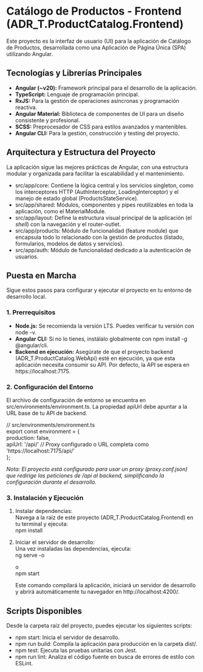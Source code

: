 # **Catálogo de Productos \- Frontend (ADR\_T.ProductCatalog.Frontend)**

Este proyecto es la interfaz de usuario (UI) para la aplicación de Catálogo de Productos, desarrollada como una Aplicación de Página Única (SPA) utilizando Angular.

## **Tecnologías y Librerías Principales**

* **Angular (\~v20):** Framework principal para el desarrollo de la aplicación.  
* **TypeScript:** Lenguaje de programación principal.  
* **RxJS:** Para la gestión de operaciones asíncronas y programación reactiva.  
* **Angular Material:** Biblioteca de componentes de UI para un diseño consistente y profesional.  
* **SCSS:** Preprocesador de CSS para estilos avanzados y mantenibles.  
* **Angular CLI:** Para la gestión, construcción y testing del proyecto.

## **Arquitectura y Estructura del Proyecto**

La aplicación sigue las mejores prácticas de Angular, con una estructura modular y organizada para facilitar la escalabilidad y el mantenimiento.

* src/app/core: Contiene la lógica central y los servicios singleton, como los interceptores HTTP (AuthInterceptor, LoadingInterceptor) y el manejo de estado global (ProductsStateService).  
* src/app/shared: Módulos, componentes y pipes reutilizables en toda la aplicación, como el MaterialModule.  
* src/app/layout: Define la estructura visual principal de la aplicación (el *shell*) con la navegación y el router-outlet.  
* src/app/products: Módulo de funcionalidad (feature module) que encapsula todo lo relacionado con la gestión de productos (listado, formularios, modelos de datos y servicios).  
* src/app/auth: Módulo de funcionalidad dedicado a la autenticación de usuarios.

## **Puesta en Marcha**

Sigue estos pasos para configurar y ejecutar el proyecto en tu entorno de desarrollo local.

### **1\. Prerrequisitos**

* **Node.js:** Se recomienda la versión LTS. Puedes verificar tu versión con node \-v.  
* **Angular CLI:** Si no lo tienes, instálalo globalmente con npm install \-g @angular/cli.  
* **Backend en ejecución:** Asegúrate de que el proyecto backend (ADR\_T.ProductCatalog.WebApi) esté en ejecución, ya que esta aplicación necesita consumir su API. Por defecto, la API se espera en https://localhost:7175.

### **2\. Configuración del Entorno**

El archivo de configuración de entorno se encuentra en src/environments/environment.ts. La propiedad apiUrl debe apuntar a la URL base de tu API de backend.

// src/environments/environment.ts  
export const environment \= {  
  production: false,  
  apiUrl: '/api/' // Proxy configurado o URL completa como 'https://localhost:7175/api/'  
};

*Nota: El proyecto está configurado para usar un proxy (proxy.conf.json) que redirige las peticiones de /api al backend, simplificando la configuración durante el desarrollo.*

### **3\. Instalación y Ejecución**

1. Instalar dependencias:  
   Navega a la raíz de este proyecto (ADR\_T.ProductCatalog.Frontend) en tu terminal y ejecuta:  
   npm install

2. Iniciar el servidor de desarrollo:  
   Una vez instaladas las dependencias, ejecuta:  
   ng serve \-o

   o  
   npm start

   Este comando compilará la aplicación, iniciará un servidor de desarrollo y abrirá automáticamente tu navegador en http://localhost:4200/.

## **Scripts Disponibles**

Desde la carpeta raíz del proyecto, puedes ejecutar los siguientes scripts:

* npm start: Inicia el servidor de desarrollo.  
* npm run build: Compila la aplicación para producción en la carpeta dist/.  
* npm test: Ejecuta las pruebas unitarias con Jest.  
* npm run lint: Analiza el código fuente en busca de errores de estilo con ESLint.